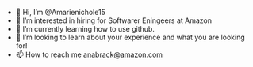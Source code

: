 - 👋 Hi, I’m @Amarienichole15
- 👀 I’m interested in hiring for Softwarer Eningeers at Amazon
- 🌱 I’m currently learning how to use github.
- 💞️ I’m looking to learn about your experience and what you are looking for!
- 📫 How to reach me anabrack@amazon.com

<!---
Amarienichole15/Amarienichole15 is a ✨ special ✨ repository because its `README.md` (this file) appears on your GitHub profile.
You can click the Preview link to take a look at your changes.
--->
